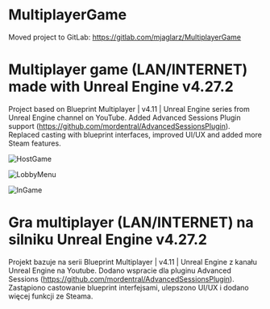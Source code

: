 MultiplayerGame
====================
Moved project to GitLab:
https://gitlab.com/mjaglarz/MultiplayerGame
# Multiplayer game (LAN/INTERNET) made with Unreal Engine v4.27.2

Project based on Blueprint Multiplayer | v4.11 | Unreal Engine series from Unreal Engine channel on YouTube. Added Advanced Sessions Plugin support (https://github.com/mordentral/AdvancedSessionsPlugin). Replaced casting with blueprint interfaces, improved UI/UX and added more Steam features.

![HostGame](https://user-images.githubusercontent.com/49094709/154168433-f6d4def5-3b1f-47c2-927d-c3b542b5d121.png)

![LobbyMenu](https://user-images.githubusercontent.com/49094709/154169063-d7a6096d-cb77-46ac-b83a-e7e74b99e2cc.png)

![InGame](https://user-images.githubusercontent.com/49094709/154168456-2b549996-47a0-4da9-85d0-13dfe5b711a9.png)

#

# Gra multiplayer (LAN/INTERNET) na silniku Unreal Engine v4.27.2

Projekt bazuje na serii Blueprint Multiplayer | v4.11 | Unreal Engine z kanału Unreal Engine na Youtube. Dodano wspracie dla pluginu Advanced Sessions (https://github.com/mordentral/AdvancedSessionsPlugin). Zastąpiono castowanie blueprint interfejsami, ulepszono UI/UX i dodano więcej funkcji ze Steama.
